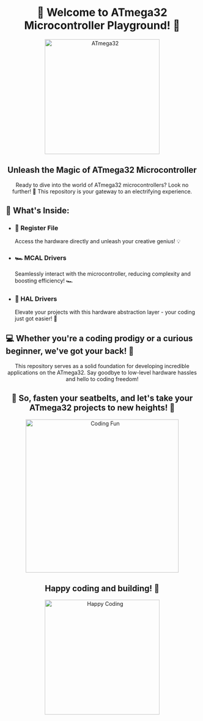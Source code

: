 <h1 align="center">🚀 Welcome to ATmega32 Microcontroller Playground! 🚀</h1>

<p align="center">
    <img src="[https://example.com/path/to/your/microcontroller-image.png](https://www.microchip.com/content/dam/mchp/mrt-dam/ic-images/tqfp/44-lead-t4x/ATmega32A-T4X-Regular.jpg)" alt="ATmega32" width="300">
</p>

<h2 align="center">Unleash the Magic of ATmega32 Microcontroller</h2>

<p align="center">
    Ready to dive into the world of ATmega32 microcontrollers? Look no further! 🌟 This repository is your gateway to an electrifying experience.
</p>

<h2>🧰 What's Inside:</h2>

<ul>
    <li>
        <h3>📝 Register File</h3>
        <p>Access the hardware directly and unleash your creative genius! 💡</p>
    </li>
    <li>
        <h3>🏎️ MCAL Drivers</h3>
        <p>Seamlessly interact with the microcontroller, reducing complexity and boosting efficiency! 🏎️</p>
    </li>
    <li>
        <h3>🔌 HAL Drivers</h3>
        <p>Elevate your projects with this hardware abstraction layer - your coding just got easier! 🔌</p>
    </li>
</ul>

<h2>💻 Whether you're a coding prodigy or a curious beginner, we've got your back! 💪</h2>

<p align="center">
    This repository serves as a solid foundation for developing incredible applications on the ATmega32. Say goodbye to low-level hardware hassles and hello to coding freedom!
</p>

<h2 align="center">🚀 So, fasten your seatbelts, and let's take your ATmega32 projects to new heights! 🚀</h2>

<p align="center">
    <img src="https://example.com/path/to/your/awesome-coding-gif.gif" alt="Coding Fun" width="400">
</p>

<h2 align="center">Happy coding and building! 🎉</h2>

<p align="center">
    <img src="https://example.com/path/to/your/happy-coding-image.png" alt="Happy Coding" width="300">
</p>
